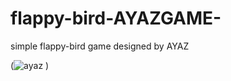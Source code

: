 # flappy-bird-AYAZGAME-
simple flappy-bird game designed by AYAZ






(![ayaz](https://user-images.githubusercontent.com/77393687/131982740-6c113f36-bf34-42f6-8285-577c5c7f839d.png)
)
